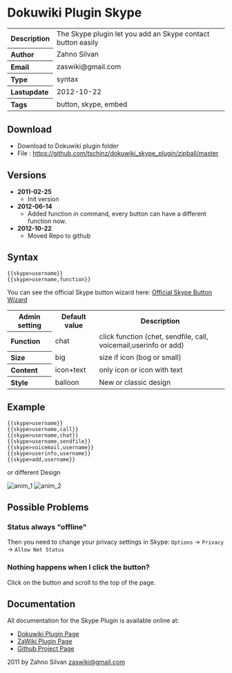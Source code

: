 # Dokuwiki Plugin Skype

<table>
  <tr>
    <th align="left">Description</th>
    <td>The Skype plugin let you add an Skype contact button easily</td>
  </tr>
  <tr>
    <th align="left">Author</th>
    <td>Zahno Silvan</td>
  </tr>
  <tr>
    <th align="left">Email</th>
    <td>zaswiki@gmail.com</td>
  </tr>
  <tr>
    <th align="left">Type</th>
    <td>syntax</td>
  </tr>
  <tr>
    <th align="left">Lastupdate</th>
    <td>2012-10-22</td>
  </tr>
  <tr>
    <th align="left">Tags</th>
    <td>button, skype, embed</td>
  </tr>
</table>

## Download
* Download to Dokuwiki plugin folder
* File     : https://github.com/tschinz/dokuwiki_skype_plugin/zipball/master

## Versions
* **2011-02-25**
  * Init version 
* **2012-06-14**
  * Added function in command, every button can have a different function now.
* **2012-10-22**
  * Moved Repo to github

## Syntax
```
{{skype>username}}
{{skype>username,function}}
```

You can see the official Skype button wizard here: [Official Skype Button Wizard](http://www.skype.com/intl/en/tell-a-friend/wizard/)

<table>
  <tr>
    <th>Admin setting</th>
    <th>Default value</th>
    <th>Description</th>
  </tr>
  <tr>
    <th align="left">Function</th>
    <td>chat</td>
    <td>click function (chet, sendfile, call, voicemail,userinfo or add)</td>
  </tr>
  <tr>
    <th align="left">Size</th>
    <td>big</td>
    <td>size if icon (bog or small)</td>
  </tr>
  <tr>
    <th align="left">Content</th>
    <td>icon+text</td>
    <td>only icon or icon with text</td>
  </tr>
  <tr>
    <th align="left">Style</th>
    <td>balloon</td>
    <td>New or classic design</td>
  </tr>
</table>

## Example
```
{{skype>username}}
{{skype>username,call}}
{{skype>username,chat}}
{{skype>username,sendfile}}
{{skype>voicemail,username}}
{{skype>userinfo,username}}
{{skype>add,username}}
```
or different Design

![anim_1](http://zawiki.dyndns.org/~zas/zawiki/lib/exe/fetch.php/tschinz:programming:dw:skype:anim_rectangle.gif)
![anim_2](http://zawiki.dyndns.org/~zas/zawiki/lib/exe/fetch.php/tschinz:programming:dw:skype:anim_balloon.gif)

## Possible Problems
### Status always "offline"
Then you need to change your privacy settings in Skype: `Options` -> `Privacy` -> `Allow Net Status`

### Nothing happens when I click the button?
Click on the button and scroll to the top of the page.

## Documentation

All documentation for the Skype Plugin is available online at:

  * [Dokuwiki Plugin Page](http://dokuwiki.org/plugin:skype)
  * [ZaWiki Plugin Page](http://zawiki.dyndns.org/~zas/zawiki/doku.php/tschinz:dw_skype)
  * [Github Project Page](https://github.com/tschinz/dokuwiki_skype_plugin)

2011 by Zahno Silvan <zaswiki@gmail.com>